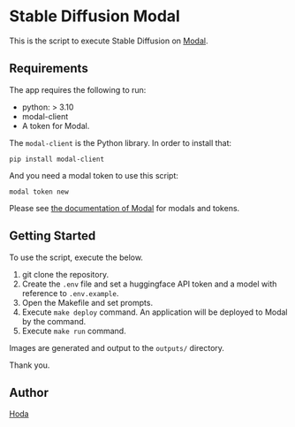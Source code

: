 # Stable Diffusion Modal

This is the script to execute Stable Diffusion on [Modal](https://modal.com/).

## Requirements

The app requires the following to run:

- python: > 3.10
- modal-client
- A token for Modal.

The `modal-client` is the Python library. In order to install that:

```
pip install modal-client
```

And you need a modal token to use this script:

```
modal token new
```

Please see [the documentation of Modal](https://modal.com/docs/guide) for modals and tokens.

## Getting Started

To use the script, execute the below.

1. git clone the repository.
2. Create the `.env` file and set a huggingface API token and a model with reference to `.env.example`.
3. Open the Makefile and set prompts.
4. Execute `make deploy` command. An application will be deployed to Modal by the command.
5. Execute `make run` command.

Images are generated and output to the `outputs/` directory.

Thank you.

## Author

[Hoda](https://hodalog.com)
